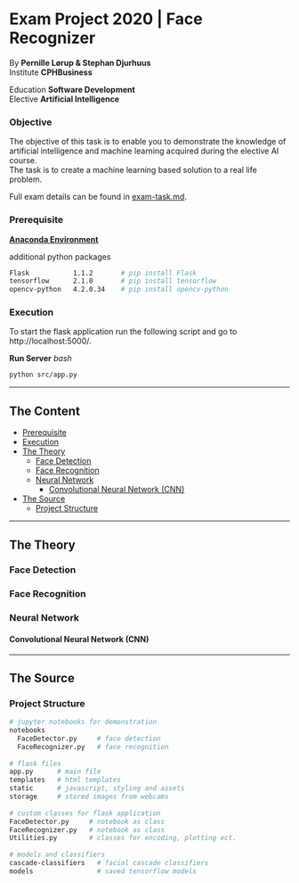   
  
#  Exam Project 2020 | Face Recognizer
  
By **Pernille Lørup & Stephan Djurhuus**  
Institute **CPHBusiness**  
  
Education **Software Development**  
Elective **Artificial Intelligence**  
  
###  Objective
  
The objective of this task is to enable you to demonstrate the knowledge of artificial intelligence and machine learning acquired during the elective AI course.  
The task is to create a machine learning based solution to a real life problem.
  
Full exam details can be found in [exam-task.md](exam-task.md ).
  
###  Prerequisite
  
**[Anaconda Environment](https://anaconda.org/ )**
  
additional python packages
```bash
Flask           1.1.2       # pip install Flask 
tensorflow      2.1.0       # pip install tensorflow
opencv-python   4.2.0.34    # pip install opencv-python
```
  
###  Execution
  
To start the flask application run the following script and go to http://localhost:5000/.
  
**Run Server**
_bash_
```bash
python src/app.py
```
  
___
##  The Content
  
  
  - [Prerequisite](#prerequisite )
  - [Execution](#execution )
- [The Theory](#the-theory )
  - [Face Detection](#face-detection )
  - [Face Recognition](#face-recognition )
  - [Neural Network](#neural-network )
    - [Convolutional Neural Network (CNN)](#convolutional-neural-network-cnn )
- [The Source](#the-source )
  - [Project Structure](#project-structure )
  
___
##  The Theory
  
  
###  Face Detection
  
  
###  Face Recognition
  
  
###  Neural Network
  
  
####  Convolutional Neural Network (CNN)
  
  
___
##  The Source
  
  
###  Project Structure
  
  
```bash
# jupyter notebooks for demonstration
notebooks
  FaceDetector.py     # face detection
  FaceRecognizer.py   # face recognition
  
# flask files
app.py      # main file
templates   # html templates
static      # javascript, styling and assets
storage     # stored images from webcams
  
# custom classes for flask application
FaceDetector.py     # notebook as class
FaceRecognizer.py   # notebook as class
Utilities.py        # classes for encoding, plotting ect.
  
# models and classifiers
cascade-classifiers   # facial cascade classifiers
models                # saved tensorflow models
```
  
  